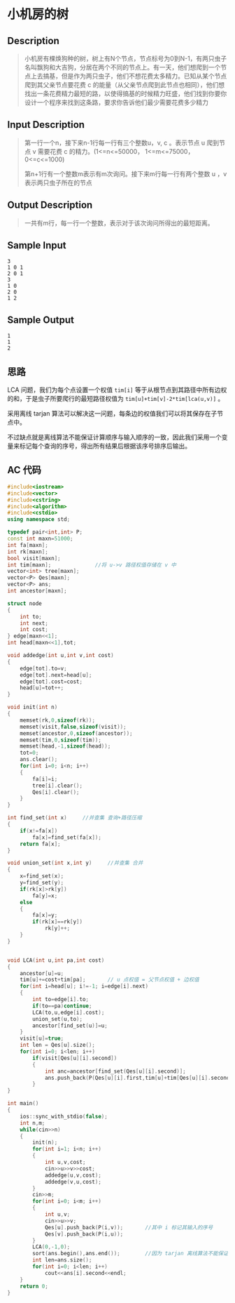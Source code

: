 # 小机房的树

## **Description**

> 小机房有棵焕狗种的树，树上有N个节点，节点标号为0到N-1，有两只虫子名叫飘狗和大吉狗，分居在两个不同的节点上。有一天，他们想爬到一个节点上去搞基，但是作为两只虫子，他们不想花费太多精力。已知从某个节点爬到其父亲节点要花费 c 的能量（从父亲节点爬到此节点也相同），他们想找出一条花费精力最短的路，以使得搞基的时候精力旺盛，他们找到你要你设计一个程序来找到这条路，要求你告诉他们最少需要花费多少精力



## **Input Description**

> 第一行一个n，接下来n-1行每一行有三个整数u，v, c 。表示节点 u 爬到节点 v 需要花费 c 的精力。(1<=n<=50000， 1<=m<=75000， 0<=c<=1000)
>
> 第n+1行有一个整数m表示有m次询问。接下来m行每一行有两个整数 u ，v 表示两只虫子所在的节点



## **Output Description**

> 一共有m行，每一行一个整数，表示对于该次询问所得出的最短距离。



## **Sample Input**

    3
    1 0 1
    2 0 1
    3
    1 0
    2 0
    1 2



## **Sample Output**

    1
    1
    2


## **思路**

LCA 问题，我们为每个点设置一个权值 `tim[i]` 等于从根节点到其路径中所有边权的和，于是虫子所要爬行的最短路径权值为 `tim[u]+tim[v]-2*tim[lca(u,v)]` 。

采用离线 tarjan 算法可以解决这一问题，每条边的权值我们可以将其保存在子节点中。

不过缺点就是离线算法不能保证计算顺序与输入顺序的一致，因此我们采用一个变量来标记每个查询的序号，得出所有结果后根据该序号排序后输出。



## **AC 代码**

```cpp
#include<iostream>
#include<vector>
#include<cstring>
#include<algorithm>
#include<cstdio>
using namespace std;

typedef pair<int,int> P;
const int maxn=51000;
int fa[maxn];
int rk[maxn];
bool visit[maxn];
int tim[maxn];              //将 u->v 路径权值存储在 v 中
vector<int> tree[maxn];
vector<P> Qes[maxn];
vector<P> ans;
int ancestor[maxn];

struct node
{
    int to;
    int next;
    int cost;
} edge[maxn<<1];
int head[maxn<<1],tot;

void addedge(int u,int v,int cost)
{
    edge[tot].to=v;
    edge[tot].next=head[u];
    edge[tot].cost=cost;
    head[u]=tot++;
}

void init(int n)
{
    memset(rk,0,sizeof(rk));
    memset(visit,false,sizeof(visit));
    memset(ancestor,0,sizeof(ancestor));
    memset(tim,0,sizeof(tim));
    memset(head,-1,sizeof(head));
    tot=0;
    ans.clear();
    for(int i=0; i<n; i++)
    {
        fa[i]=i;
        tree[i].clear();
        Qes[i].clear();
    }
}

int find_set(int x)     //并查集 查询+路径压缩
{
    if(x!=fa[x])
        fa[x]=find_set(fa[x]);
    return fa[x];
}

void union_set(int x,int y)     //并查集 合并
{
    x=find_set(x);
    y=find_set(y);
    if(rk[x]>rk[y])
        fa[y]=x;
    else
    {
        fa[x]=y;
        if(rk[x]==rk[y])
            rk[y]++;
    }
}


void LCA(int u,int pa,int cost)
{
    ancestor[u]=u;
    tim[u]+=cost+tim[pa];       // u 点权值 = 父节点权值 + 边权值
    for(int i=head[u]; i!=-1; i=edge[i].next)
    {
        int to=edge[i].to;
        if(to==pa)continue;
        LCA(to,u,edge[i].cost);
        union_set(u,to);
        ancestor[find_set(u)]=u;
    }
    visit[u]=true;
    int len = Qes[u].size();
    for(int i=0; i<len; i++)
        if(visit[Qes[u][i].second])
        {
            int anc=ancestor[find_set(Qes[u][i].second)];
            ans.push_back(P(Qes[u][i].first,tim[u]+tim[Qes[u][i].second]-2*tim[anc]));
        }
}

int main()
{
    ios::sync_with_stdio(false);
    int n,m;
    while(cin>>n)
    {
        init(n);
        for(int i=1; i<n; i++)
        {
            int u,v,cost;
            cin>>u>>v>>cost;
            addedge(u,v,cost);
            addedge(v,u,cost);
        }
        cin>>m;
        for(int i=0; i<m; i++)
        {
            int u,v;
            cin>>u>>v;
            Qes[u].push_back(P(i,v));       //其中 i 标记其输入的序号
            Qes[v].push_back(P(i,u));
        }
        LCA(0,-1,0);
        sort(ans.begin(),ans.end());        //因为 tarjan 离线算法不能保证计算和输入顺序一致
        int len=ans.size();
        for(int i=0; i<len; i++)
            cout<<ans[i].second<<endl;
    }
    return 0;
}
```

